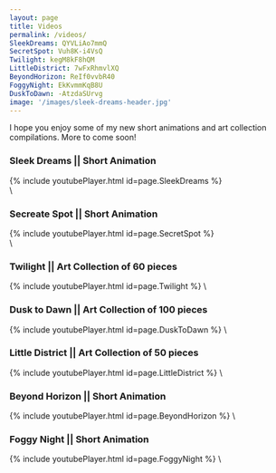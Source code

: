 ```yaml
---
layout: page
title: Videos
permalink: /videos/
SleekDreams: QYVLiAo7mmQ
SecretSpot: Vuh8K-i4VsQ
Twilight: kegM8kF8hQM
LittleDistrict: 7wFxRhmvlXQ
BeyondHorizon: ReIf0vvbR40
FoggyNight: EkKvmmKqB8U
DuskToDawn: -AtzdaSUrvg
image: '/images/sleek-dreams-header.jpg'
---
```


I hope you enjoy some of my new short animations and art collection compilations. More to come soon!

### Sleek Dreams || Short Animation
{% include youtubePlayer.html id=page.SleekDreams %}\
\

### Secreate Spot || Short Animation
{% include youtubePlayer.html id=page.SecretSpot %}\
\

### Twilight || Art Collection of 60 pieces
{% include youtubePlayer.html id=page.Twilight %} 
\

### Dusk to Dawn || Art Collection of 100 pieces
{% include youtubePlayer.html id=page.DuskToDawn %} 
\

### Little District || Art Collection of 50 pieces
{% include youtubePlayer.html id=page.LittleDistrict %} 
\

### Beyond Horizon || Short Animation
{% include youtubePlayer.html id=page.BeyondHorizon %} 
\

### Foggy Night || Short Animation
{% include youtubePlayer.html id=page.FoggyNight %} 
\
